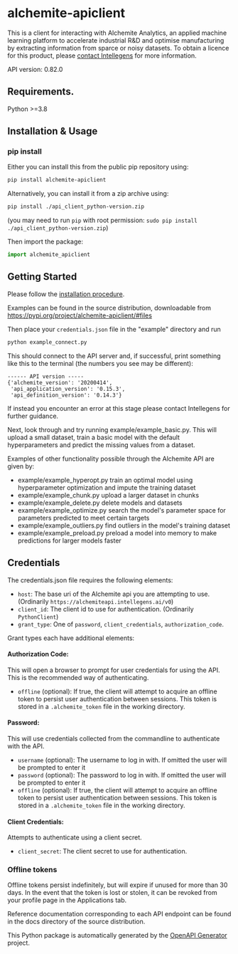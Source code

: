 # alchemite-apiclient

This is a client for interacting with Alchemite Analytics, an applied machine learning platform to accelerate industrial
R&D and optimise manufacturing by extracting information from sparce or noisy datasets.
To obtain a licence for this product, please [contact Intellegens](https://intellegens.com/contact-us/) for more information.

API version: 0.82.0

## Requirements.

Python >=3.8

## Installation & Usage
### pip install
Either you can install this from the public pip repository using:

```sh
pip install alchemite-apiclient
```

Alternatively, you can install it from a zip archive using:

```sh
pip install ./api_client_python-version.zip
```
(you may need to run `pip` with root permission: `sudo pip install ./api_client_python-version.zip`)

Then import the package:
```python
import alchemite_apiclient
```

## Getting Started

Please follow the [installation procedure](#installation--usage).

Examples can be found in the source distribution, downloadable from https://pypi.org/project/alchemite-apiclient/#files

Then place your `credentials.json` file in the "example" directory and run
```bash
python example_connect.py
```
This should connect to the API server and, if successful, print something like this to the terminal (the numbers you see may be different):
```
------ API version -----
{'alchemite_version': '20200414',
 'api_application_version': '0.15.3',
 'api_definition_version': '0.14.3'}
```
If instead you encounter an error at this stage please contact Intellegens for further guidance.

Next, look through and try running example/example_basic.py.  This will upload a small dataset, train a basic model with the default hyperparameters and predict the missing values from a dataset.

Examples of other functionality possible through the Alchemite API are given by:
- example/example_hyperopt.py train an optimal model using hyperparameter optimization and impute the training dataset
- example/example_chunk.py upload a larger dataset in chunks
- example/example_delete.py delete models and datasets
- example/example_optimize.py search the model's parameter space for parameters predicted to meet certain targets
- example/example_outliers.py find outliers in the model's training dataset
- example/example_preload.py preload a model into memory to make predictions for larger models faster

## Credentials

The credentials.json file requires the following elements:
- `host`: The base uri of the Alchemite api you are attempting to use. (Ordinarily `https://alchemiteapi.intellegens.ai/v0`)
- `client_id`: The client id to use for authentication. (Ordinarily `PythonClient`)
- `grant_type`: One of `password`, `client_credentials`, `authorization_code`.

Grant types each have additional elements:
#### Authorization Code:
This will open a browser to prompt for user credentials for using the API. This is the recommended way of authenticating.
- `offline` (optional): If true, the client will attempt to acquire an offline token to persist user authentication between sessions. This token is stored in a `.alchemite_token` file in the working directory.

#### Password:
This will use credentials collected from the commandline to authenticate with the API.
- `username` (optional): The username to log in with. If omitted the user will be prompted to enter it
- `password` (optional): The password to log in with. If omitted the user will be prompted to enter it
- `offline` (optional): If true, the client will attempt to acquire an offline token to persist user authentication between sessions. This token is stored in a `.alchemite_token` file in the working directory.

#### Client Credentials:
Attempts to authenticate using a client secret.
- `client_secret`: The client secret to use for authentication.

### Offline tokens
Offline tokens persist indefinitely, but will expire if unused for more than 30 days.
In the event that the token is lost or stolen, it can be revoked from your profile page in the Applications tab.

Reference documentation corresponding to each API endpoint can be found in the docs directory of the source distribution.

This Python package is automatically generated by the [OpenAPI Generator](https://openapi-generator.tech) project.

